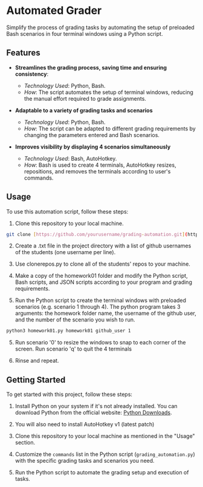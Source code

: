 # Automated Grader

Simplify the process of grading tasks by automating the setup of preloaded Bash scenarios in four terminal windows using a Python script.

## Features
- **Streamlines the grading process, saving time and ensuring consistency**: 
  - *Technology Used*: Python, Bash.
  - *How*: The script automates the setup of terminal windows, reducing the manual effort required to grade assignments.

- **Adaptable to a variety of grading tasks and scenarios**
  - *Technology Used*: Python, Bash.
  - *How*: The script can be adapted to different grading requirements by changing the parameters entered and Bash scenarios.

- **Improves visibility by displaying 4 scenarios simultaneously**
  - *Technology Used*: Bash, AutoHotkey.
  - *How*: Bash is used to create 4 terminals, AutoHotkey resizes, repositions, and removes the terminals according to user's commands.

## Usage

To use this automation script, follow these steps:

1. Clone this repository to your local machine.

```bash
git clone [https://github.com/yourusername/grading-automation.git](https://github.com/michaeljluo/AutomatedGrader.git)
```
2. Create a .txt file in the project directory with a list of github usernames of the students (one username per line).

3. Use clonerepos.py to clone all of the students' repos to your machine.

4. Make a copy of the homework01 folder and modify the Python script, Bash scripts, and JSON scripts according to your program and grading requirements. 

5. Run the Python script to create the terminal windows with preloaded scenarios (e.g. scenario 1 through 4). The python program takes 3 arguments: the homework folder name, the username of the github user, and the number of the scenario you wish to run.

```bash
python3 homework01.py homework01 github_user 1
```

5. Run scenario '0' to resize the windows to snap to each corner of the screen. Run scenario 'q' to quit the 4 terminals

6. Rinse and repeat.


## Getting Started

To get started with this project, follow these steps:

1. Install Python on your system if it's not already installed. You can download Python from the official website: [Python Downloads](https://www.python.org/downloads/).

2. You will also need to install AutoHotkey v1 (latest patch)

3. Clone this repository to your local machine as mentioned in the "Usage" section.

4. Customize the `commands` list in the Python script (`grading_automation.py`) with the specific grading tasks and scenarios you need.

5. Run the Python script to automate the grading setup and execution of tasks.
